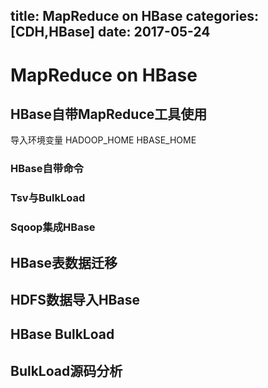 title: MapReduce on HBase
categories: [CDH,HBase]
date: 2017-05-24
---
# MapReduce on HBase
## HBase自带MapReduce工具使用
导入环境变量 HADOOP_HOME HBASE_HOME
### HBase自带命令
### Tsv与BulkLoad
### Sqoop集成HBase



## HBase表数据迁移
## HDFS数据导入HBase
## HBase BulkLoad
## BulkLoad源码分析